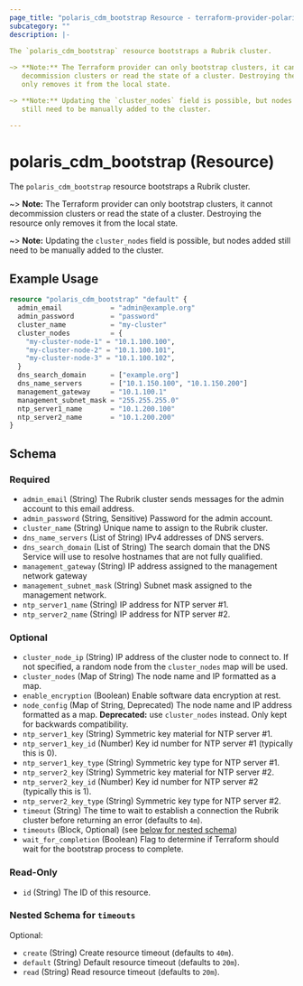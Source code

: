 ```yaml
---
page_title: "polaris_cdm_bootstrap Resource - terraform-provider-polaris"
subcategory: ""
description: |-
  
The `polaris_cdm_bootstrap` resource bootstraps a Rubrik cluster.

~> **Note:** The Terraform provider can only bootstrap clusters, it cannot
   decommission clusters or read the state of a cluster. Destroying the resource
   only removes it from the local state.

~> **Note:** Updating the `cluster_nodes` field is possible, but nodes added
   still need to be manually added to the cluster.

---
```


# polaris_cdm_bootstrap (Resource)


The `polaris_cdm_bootstrap` resource bootstraps a Rubrik cluster.

~> **Note:** The Terraform provider can only bootstrap clusters, it cannot
   decommission clusters or read the state of a cluster. Destroying the resource
   only removes it from the local state.

~> **Note:** Updating the `cluster_nodes` field is possible, but nodes added
   still need to be manually added to the cluster.



## Example Usage

```terraform
resource "polaris_cdm_bootstrap" "default" {
  admin_email            = "admin@example.org"
  admin_password         = "password"
  cluster_name           = "my-cluster"
  cluster_nodes          = {
    "my-cluster-node-1" = "10.1.100.100",
    "my-cluster-node-2" = "10.1.100.101",
    "my-cluster-node-3" = "10.1.100.102",
  }
  dns_search_domain      = ["example.org"]
  dns_name_servers       = ["10.1.150.100", "10.1.150.200"]
  management_gateway     = "10.1.100.1"
  management_subnet_mask = "255.255.255.0"
  ntp_server1_name       = "10.1.200.100"
  ntp_server2_name       = "10.1.200.200"
}
```


## Schema

### Required

- `admin_email` (String) The Rubrik cluster sends messages for the admin account to this email address.
- `admin_password` (String, Sensitive) Password for the admin account.
- `cluster_name` (String) Unique name to assign to the Rubrik cluster.
- `dns_name_servers` (List of String) IPv4 addresses of DNS servers.
- `dns_search_domain` (List of String) The search domain that the DNS Service will use to resolve hostnames that are not fully qualified.
- `management_gateway` (String) IP address assigned to the management network gateway
- `management_subnet_mask` (String) Subnet mask assigned to the management network.
- `ntp_server1_name` (String) IP address for NTP server #1.
- `ntp_server2_name` (String) IP address for NTP server #2.

### Optional

- `cluster_node_ip` (String) IP address of the cluster node to connect to. If not specified, a random node from the `cluster_nodes` map will be used.
- `cluster_nodes` (Map of String) The node name and IP formatted as a map.
- `enable_encryption` (Boolean) Enable software data encryption at rest.
- `node_config` (Map of String, Deprecated) The node name and IP address formatted as a map. **Deprecated:** use `cluster_nodes` instead. Only kept for backwards compatibility.
- `ntp_server1_key` (String) Symmetric key material for NTP server #1.
- `ntp_server1_key_id` (Number) Key id number for NTP server #1 (typically this is 0).
- `ntp_server1_key_type` (String) Symmetric key type for NTP server #1.
- `ntp_server2_key` (String) Symmetric key material for NTP server #2.
- `ntp_server2_key_id` (Number) Key id number for NTP server #2 (typically this is 1).
- `ntp_server2_key_type` (String) Symmetric key type for NTP server #2.
- `timeout` (String) The time to wait to establish a connection the Rubrik cluster before returning an error (defaults to `4m`).
- `timeouts` (Block, Optional) (see [below for nested schema](#nestedblock--timeouts))
- `wait_for_completion` (Boolean) Flag to determine if Terraform should wait for the bootstrap process to complete.

### Read-Only

- `id` (String) The ID of this resource.

<a id="nestedblock--timeouts"></a>
### Nested Schema for `timeouts`

Optional:

- `create` (String) Create resource timeout (defaults to `40m`).
- `default` (String) Default resource timeout (defaults to `20m`).
- `read` (String) Read resource timeout (defaults to `20m`).
